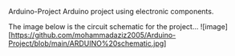 Arduino-Project
Arduino project using electronic components.

The image below is the circuit schematic for the project...
![image][https://github.com/mohammadaziz2005/Arduino-Project/blob/main/ARDUINO%20schematic.jpg]

